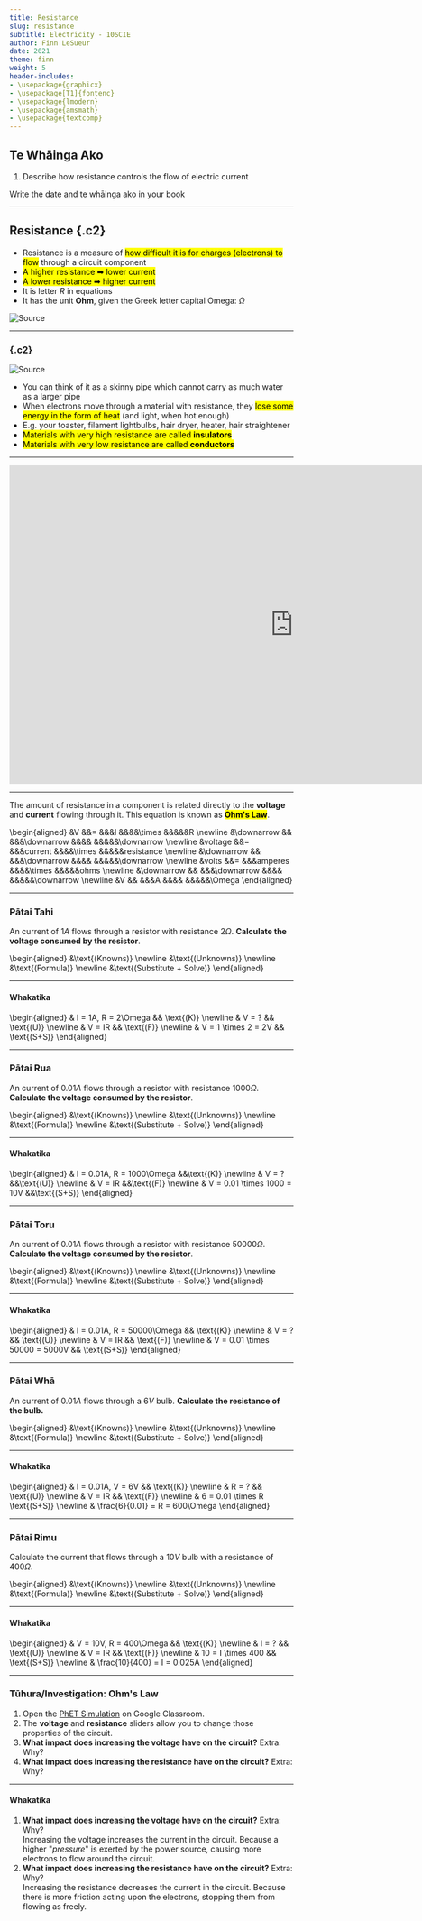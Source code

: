 ```yaml
---
title: Resistance
slug: resistance
subtitle: Electricity - 10SCIE
author: Finn LeSueur
date: 2021
theme: finn
weight: 5
header-includes:
- \usepackage{graphicx}
- \usepackage[T1]{fontenc}
- \usepackage{lmodern}
- \usepackage{amsmath}
- \usepackage{textcomp}
---
```


## Te Whāinga Ako

1. Describe how resistance controls the flow of electric current

<p class="instruction">Write the date and te whāinga ako in your book</p>

---

## Resistance {.c2}

- Resistance is a measure of <mark>how difficult it is for charges (electrons) to flow</mark> through a circuit component
- <mark>A higher resistance ➡ lower current</mark>
- <mark>A lower resistance ➡ higher current</mark>
- It is letter $R$ in equations
- It has the unit __Ohm__, given the Greek letter capital Omega: $\Omega$

![[Source](https://www.fluke.com/en-us/learn/blog/electrical/what-is-resistance)](https://dam-assets.fluke.com/s3fs-public/flukeig/articles/images-generals-web-cards/web-cards/training/6004180-dmm-whatis-resistance-715x360-1.jpg)

---

### {.c2}

![[Source](http://www.dynamicscience.com.au/tester/solutions1/electric/resistanceanalogy.htm)](http://www.dynamicscience.com.au/tester/solutions1/electric/ELECTRICTHINWIRE.gif)

- You can think of it as a skinny pipe which cannot carry as much water as a larger pipe
- When electrons move through a material with resistance, they <mark>lose some energy in the form of heat</mark> (and light, when hot enough)
- E.g. your toaster, filament lightbulbs, hair dryer, heater, hair straightener
- <mark>Materials with very high resistance are called __insulators__</mark>
- <mark>Materials with very low resistance are called __conductors__</mark>

---

<iframe width="1005" height="565" src="https://www.youtube.com/embed/RPvYjrSWCUo" title="YouTube video player" frameborder="0" allow="accelerometer; autoplay; clipboard-write; encrypted-media; gyroscope; picture-in-picture" allowfullscreen></iframe>

---

The amount of resistance in a component is related directly to the __voltage__ and __current__ flowing through it. This equation is known as <mark>__Ohm's Law__</mark>.

\begin{aligned}
    &V &&= &&&I &&&&\times &&&&&R \newline
    &\downarrow && &&&\downarrow &&&& &&&&&\downarrow \newline
    &voltage &&= &&&current &&&&\times &&&&&resistance \newline
    &\downarrow && &&&\downarrow  &&&& &&&&&\downarrow \newline
    &volts &&= &&&amperes &&&&\times &&&&&ohms \newline
    &\downarrow && &&&\downarrow &&&& &&&&&\downarrow \newline
    &V && &&&A &&&& &&&&&\Omega
\end{aligned}

---

### Pātai Tahi

An current of $1A$ flows through a resistor with resistance $2\Omega$. __Calculate the voltage consumed by the resistor__.

\begin{aligned}
    &\text{(Knowns)} \newline
    &\text{(Unknowns)} \newline
    &\text{(Formula)} \newline
    &\text{(Substitute + Solve)}
\end{aligned}

---

#### Whakatika

\begin{aligned}
    & I = 1A, R = 2\Omega && \text{(K)}  \newline
    & V = ? && \text{(U)} \newline
    & V = IR && \text{(F)} \newline
    & V = 1 \times 2 = 2V && \text{(S+S)}
\end{aligned}

---

### Pātai Rua

An current of $0.01A$ flows through a resistor with resistance $1000\Omega$. __Calculate the voltage consumed by the resistor__.

\begin{aligned}
    &\text{(Knowns)} \newline
    &\text{(Unknowns)} \newline
    &\text{(Formula)} \newline
    &\text{(Substitute + Solve)}
\end{aligned}

---

#### Whakatika

\begin{aligned}
    & I = 0.01A, R = 1000\Omega &&\text{(K)}  \newline
    & V = ? &&\text{(U)} \newline
    & V = IR &&\text{(F)} \newline
    & V = 0.01 \times 1000 = 10V &&\text{(S+S)}
\end{aligned}

---

### Pātai Toru

An current of $0.01A$ flows through a resistor with resistance $50000\Omega$. __Calculate the voltage consumed by the resistor__.

\begin{aligned}
    &\text{(Knowns)} \newline
    &\text{(Unknowns)} \newline
    &\text{(Formula)} \newline
    &\text{(Substitute + Solve)}
\end{aligned}

---

#### Whakatika

\begin{aligned}
    & I = 0.01A, R = 50000\Omega && \text{(K)}  \newline
    & V = ? && \text{(U)} \newline
    & V = IR && \text{(F)} \newline
    & V = 0.01 \times 50000 = 5000V && \text{(S+S)}
\end{aligned}

---

### Pātai Whā

An current of $0.01A$ flows through a $6V$ bulb. __Calculate the resistance of the bulb.__

\begin{aligned}
    &\text{(Knowns)} \newline
    &\text{(Unknowns)} \newline
    &\text{(Formula)} \newline
    &\text{(Substitute + Solve)}
\end{aligned}

---

#### Whakatika

\begin{aligned}
    & I = 0.01A, V = 6V && \text{(K)}  \newline
    & R = ? && \text{(U)} \newline
    & V = IR && \text{(F)} \newline
    & 6 = 0.01 \times R \text{(S+S)} \newline
    & \frac{6}{0.01} = R = 600\Omega
\end{aligned}

---

### Pātai Rimu

Calculate the current that flows through a $10V$ bulb with a resistance of $400\Omega$.

\begin{aligned}
    &\text{(Knowns)} \newline
    &\text{(Unknowns)} \newline
    &\text{(Formula)} \newline
    &\text{(Substitute + Solve)}
\end{aligned}

---

#### Whakatika

\begin{aligned}
    & V = 10V, R = 400\Omega && \text{(K)}  \newline
    & I = ? && \text{(U)} \newline
    & V = IR && \text{(F)} \newline
    & 10 = I \times 400 && \text{(S+S)} \newline
    & \frac{10}{400} = I = 0.025A
\end{aligned}

---

### Tūhura/Investigation: Ohm's Law

1. Open the [PhET Simulation](https://phet.colorado.edu/sims/html/ohms-law/latest/ohms-law_en.html) on Google Classroom.
2. The __voltage__ and __resistance__ sliders allow you to change those properties of the circuit.
3. __What impact does increasing the voltage have on the circuit?__ Extra: Why?
4. __What impact does increasing the resistance have on the circuit?__ Extra: Why?

---

#### Whakatika

1. __What impact does increasing the voltage have on the circuit?__ Extra: Why?<br>Increasing the voltage increases the current in the circuit. Because a higher "_pressure_" is exerted by the power source, causing more electrons to flow around the circuit.
2. __What impact does increasing the resistance have on the circuit?__ Extra: Why?<br>Increasing the resistance decreases the current in the circuit. Because there is more friction acting upon the electrons, stopping them from flowing as freely.
